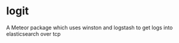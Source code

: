 logit
=====

A Meteor package which uses winston and logstash to get logs into elasticsearch over tcp
